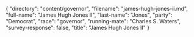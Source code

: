 {
  "directory": "content/governor",
  "filename": "james-hugh-jones-ii.md",
  "full-name": "James Hugh Jones II",
  "last-name": "Jones",
  "party": "Democrat",
  "race": "governor",
  "running-mate": "Charles S. Waters",
  "survey-response": false,
  "title": "James Hugh Jones II"
}
